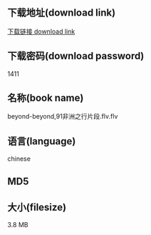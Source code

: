 ## 下载地址(download link)
[下载链接 download link](https://tutu365.netlify.app/?s=beyond-beyond%2C91%E9%9D%9E%E6%B4%B2%E4%B9%8B%E8%A1%8C%E7%89%87%E6%AE%B5.flv)

## 下载密码(download password)
1411

## 名称(book name)
beyond-beyond,91非洲之行片段.flv.flv

## 语言(language)
chinese

## MD5


## 大小(filesize)
3.8 MB
